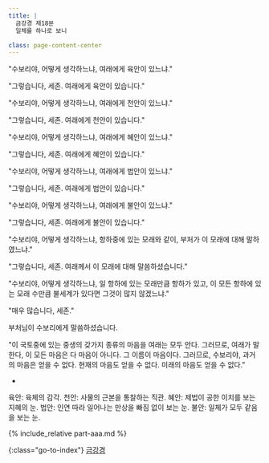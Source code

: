 ```yaml
---
title: |
  금강경 제18분
  일체를 하나로 보니

class: page-content-center
---
```


"수보리야, 어떻게 생각하느냐,
여래에게 육안이 있느냐."

"그렇습니다, 세존.
여래에게 육안이 있습니다."

"수보리야, 어떻게 생각하느냐,
여래에게 천안이 있느냐."

"그렇습니다, 세존.
여래에게 천안이 있습니다."

"수보리야, 어떻게 생각하느냐,
여래에게 혜안이 있느냐."

"그렇습니다, 세존.
여래에게 혜안이 있습니다."

"수보리야, 어떻게 생각하느냐,
여래에게 법안이 있느냐."

"그렇습니다, 세존.
여래에게 법안이 있습니다."

"수보리야, 어떻게 생각하느냐,
여래에게 불안이 있느냐."

"그렇습니다, 세존.
여래에게 불안이 있습니다."

"수보리야, 어떻게 생각하느냐,
항하중에 있는 모래와 같이, 부처가 이 모래에 대해 말하였느냐."

"그렇습니다, 세존.
여래께서 이 모래에 대해 말씀하셨습니다."

"수보리야, 어떻게 생각하느냐,
일 항하에 있는 모래만큼 항하가 있고,
이 모든 항하에 있는 모래 수만큼 불세계가 있다면
그것이 많지 않겠느냐."

"매우 많습니다, 세존."

부처님이 수보리에게 말씀하셨습니다.

"이 국토중에 있는 중생의 갖가지 종류의 마음을 여래는 모두 안다.
그러므로, 여래가 말한다, 이 모든 마음은 다 마음이 아니다.
그 이름이 마음이다.
그러므로, 수보리야, 과거의 마음은 얻을 수 없다.
현재의 마음도 얻을 수 없다.
미래의 마음도 얻을 수 없다."

*

육안: 육체의 감각.
천안: 사물의 근본을 통찰하는 직관.
혜안: 제법이 공한 이치를 보는 지혜의 눈.
법안: 인연 따라 일어나는 만상을 빠짐 없이 보는 눈.
불안: 일체가 모두 같음을 보는 눈.

{% include_relative part-aaa.md %}

{:class="go-to-index"}
[금강경](index)